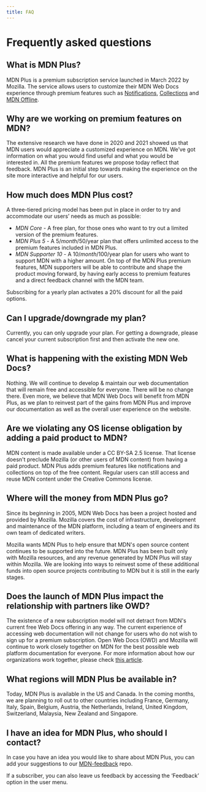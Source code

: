 ```yaml
---
title: FAQ
---
```


# Frequently asked questions

## What is MDN Plus?

MDN Plus is a premium subscription service launched in March 2022 by Mozilla.
The service allows users to customize their MDN Web Docs experience through
premium features such as [Notifications](/en-US/plus/docs/features/notifications),
[Collections](/en-US/plus/docs/features/collections) and
[MDN Offline](/en-US/plus/docs/features/offline).

## Why are we working on premium features on MDN?

The extensive research we have done in 2020 and 2021 showed us that MDN users
would appreciate a customized experience on MDN. We’ve got information on what
you would find useful and what you would be interested in. All the premium
features we propose today reflect that feedback. MDN Plus is an initial step
towards making the experience on the site more interactive and helpful for our
users.

## How much does MDN Plus cost?

A three-tiered pricing model has been put in place in order to try and
accommodate our users’ needs as much as possible:

- _MDN Core_ - A free plan, for those ones who want to try out a limited
  version of the premium features.
- _MDN Plus 5_ - A 5$/month/50$/year plan that offers unlimited access to the
  premium features included in MDN Plus.
- _MDN Supporter 10_ - A 10$/month/100$/year plan for users who want to
  support MDN with a higher amount. On top of the MDN Plus premium features,
  MDN supporters will be able to contribute and shape the product moving
  forward, by having early access to premium features and a direct feedback
  channel with the MDN team.

Subscribing for a yearly plan activates a 20% discount for all the paid options.

## Can I upgrade/downgrade my plan?

Currently, you can only upgrade your plan. For getting a downgrade, please
cancel your current subscription first and then activate the new one.

## What is happening with the existing MDN Web Docs?

Nothing. We will continue to develop & maintain our web documentation that will
remain free and accessible for everyone. There will be no change there. Even
more, we believe that MDN Web Docs will benefit from MDN Plus, as we plan to
reinvest part of the gains from MDN Plus and improve our documentation as well
as the overall user experience on the website.

## Are we violating any OS license obligation by adding a paid product to MDN?

MDN content is made available under a CC BY-SA 2.5 license. That license
doesn't preclude Mozilla (or other users of MDN content) from having a paid
product. MDN Plus adds premium features like notifications and collections on
top of the free content. Regular users can still access and reuse MDN content
under the Creative Commons license.

## Where will the money from MDN Plus go?

Since its beginning in 2005, MDN Web Docs has been a project hosted and
provided by Mozilla. Mozilla covers the cost of infrastructure, development
and maintenance of the MDN platform, including a team of engineers and its
own team of dedicated writers.

Mozilla wants MDN Plus to help ensure that MDN's open source content continues
to be supported into the future. MDN Plus has been built only with Mozilla
resources, and any revenue generated by MDN Plus will stay within Mozilla.
We are looking into ways to reinvest some of these additional funds into open
source projects contributing to MDN but it is still in the early stages.

## Does the launch of MDN Plus impact the relationship with partners like OWD?

The existence of a new subscription model will not detract from MDN's current
free Web Docs offering in any way. The current experience of accessing web
documentation will not change for users who do not wish to sign up for a
premium subscription. Open Web Docs (OWD) and Mozilla will continue to work
closely together on MDN for the best possible web platform documentation for
everyone. For more information about how our organizations work together,
please check [this article](https://hacks.mozilla.org/2022/03/mozilla-and-open-web-docs-working-together-on-mdn/).

## What regions will MDN Plus be available in?

Today, MDN Plus is available in the US and Canada. In the coming months, we are
planning to roll out to other countries including France, Germany, Italy,
Spain, Belgium, Austria, the Netherlands, Ireland, United Kingdom,
Switzerland, Malaysia, New Zealand and Singapore.

## I have an idea for MDN Plus, who should I contact?

In case you have an idea you would like to share about MDN Plus, you can add
your suggestions to our [MDN-feedback](https://github.com/mdn/MDN-feedback) repo.

If a subscriber, you can also leave us feedback by accessing the ‘Feedback’ option
in the user menu.
